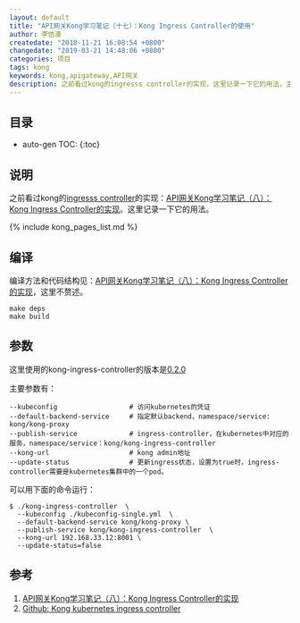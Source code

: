 ```yaml
---
layout: default
title: "API网关Kong学习笔记（十七）：Kong Ingress Controller的使用"
author: 李佶澳
createdate: "2018-11-21 16:08:54 +0800"
changedate: "2019-03-21 14:48:06 +0800"
categories: 项目
tags: kong 
keywords: kong,apigateway,API网关
description: 之前看过kong的ingresss controller的实现，这里记录一下它的用法，主要是命令行参数和运行
---
```


## 目录
* auto-gen TOC:
{:toc}

## 说明



之前看过kong的[ingresss controller][2]的实现：[API网关Kong学习笔记（八）：Kong Ingress Controller的实现][1]。这里记录一下它的用法。

{% include kong_pages_list.md %}

## 编译

编译方法和代码结构见：[API网关Kong学习笔记（八）：Kong Ingress Controller的实现][1]，这里不赘述。

	make deps
	make build

## 参数

这里使用的kong-ingress-controller的版本是[0.2.0](https://github.com/Kong/kubernetes-ingress-controller/tree/0.2.0)

主要参数有：

	--kubeconfig                  # 访问kubernetes的凭证
	--default-backend-service     # 指定默认backend，namespace/service: kong/kong-proxy
	--publish-service             # ingress-controller，在kubernetes中对应的服务，namespace/service：kong/kong-ingress-controller
	--kong-url                    # kong admin地址
	--update-status               # 更新ingress状态，设置为true时，ingress-controller需要是kubernetes集群中的一个pod。

可以用下面的命令运行：

	$ ./kong-ingress-controller  \
	  --kubeconfig ./kubeconfig-single.yml  \
	  --default-backend-service kong/kong-proxy \
	  --publish-service kong/kong-ingress-controller  \
	  --kong-url 192.168.33.12:8001 \
	  --update-status=false

## 参考

1. [API网关Kong学习笔记（八）：Kong Ingress Controller的实现][1]
2. [Github: Kong kubernetes ingress controller][2]

[1]: https://www.lijiaocn.com/%E9%A1%B9%E7%9B%AE/2018/11/02/kong-features-05-ingress-controller-analysis.html "API网关Kong学习笔记（八）：Kong Ingress Controller的实现"
[2]: https://github.com/Kong/kubernetes-ingress-controller "Github: Kong kubernetes ingress controller"
